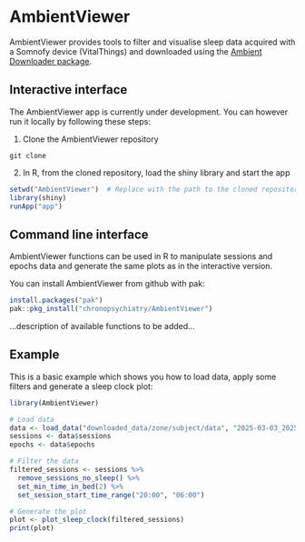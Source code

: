 # AmbientViewer

AmbientViewer provides tools to filter and visualise sleep data acquired with a Somnofy device (VitalThings) and downloaded using the [Ambient Downloader package]().

## Interactive interface
The AmbientViewer app is currently under development. You can however run it locally by following these steps:

1. Clone the AmbientViewer repository
```
git clone 
```

2. In R, from the cloned repository, load the shiny library and start the app
``` r
setwd("AmbientViewer")  # Replace with the path to the cloned repository
library(shiny)
runApp("app")
```

## Command line interface
AmbientViewer functions can be used in R to manipulate sessions and epochs data and generate the same plots as in the interactive version.

You can install AmbientViewer from github with pak:

``` r
install.packages("pak")
pak::pkg_install("chronopsychiatry/AmbientViewer")
```

...description of available functions to be added...

## Example

This is a basic example which shows you how to load data, apply some filters and generate a sleep clock plot:

``` r
library(AmbientViewer)

# Load data
data <- load_data("downloaded_data/zone/subject/data", "2025-03-03_2025-04-04")
sessions <- data$sessions
epochs <- data$epochs

# Filter the data
filtered_sessions <- sessions %>%
  remove_sessions_no_sleep() %>%
  set_min_time_in_bed(2) %>%
  set_session_start_time_range("20:00", "06:00")

# Generate the plot
plot <- plot_sleep_clock(filtered_sessions)
print(plot)
```
